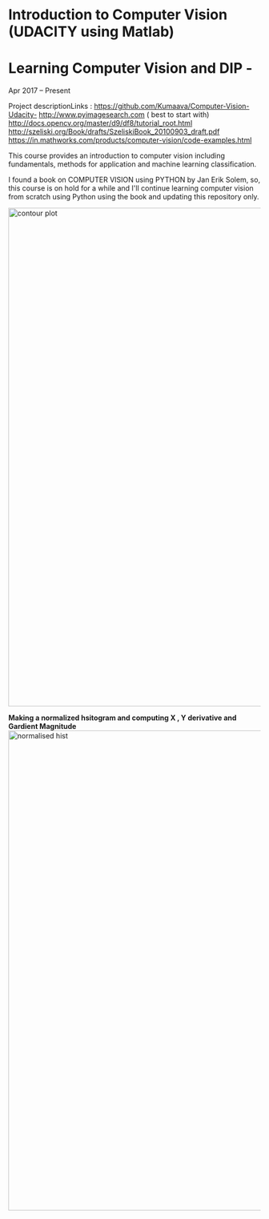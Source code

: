 # Introduction to Computer Vision (UDACITY using Matlab)
# Learning Computer Vision and DIP - 

Apr 2017 – Present

Project descriptionLinks : https://github.com/Kumaava/Computer-Vision-Udacity-
http://www.pyimagesearch.com ( best to start with)
http://docs.opencv.org/master/d9/df8/tutorial_root.html
http://szeliski.org/Book/drafts/SzeliskiBook_20100903_draft.pdf
https://in.mathworks.com/products/computer-vision/code-examples.html

This course provides an introduction to computer vision including fundamentals, methods for application and machine learning classification.


I found a book on COMPUTER VISION using PYTHON by Jan Erik Solem, so, this course is on hold for a while and I'll continue  learning computer vision from scratch using Python using the book and updating this repository only.

<img width="996" alt="contour plot" src="https://user-images.githubusercontent.com/11708565/26973459-5a01fcd8-4d34-11e7-8c56-f923cf7c1648.png">


**Making a normalized hsitogram and computing X , Y derivative and  Gardient Magnitude**
<img width="959" alt="normalised hist" src="https://user-images.githubusercontent.com/11708565/26973560-c08763da-4d34-11e7-9d86-81a12308b806.png">
